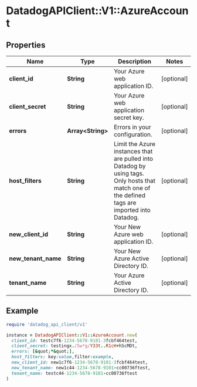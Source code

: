 # DatadogAPIClient::V1::AzureAccount

## Properties

| Name | Type | Description | Notes |
| ---- | ---- | ----------- | ----- |
| **client_id** | **String** | Your Azure web application ID. | [optional] |
| **client_secret** | **String** | Your Azure web application secret key. | [optional] |
| **errors** | **Array&lt;String&gt;** | Errors in your configuration. | [optional] |
| **host_filters** | **String** | Limit the Azure instances that are pulled into Datadog by using tags. Only hosts that match one of the defined tags are imported into Datadog. | [optional] |
| **new_client_id** | **String** | Your New Azure web application ID. | [optional] |
| **new_tenant_name** | **String** | Your New Azure Active Directory ID. | [optional] |
| **tenant_name** | **String** | Your Azure Active Directory ID. | [optional] |

## Example

```ruby
require 'datadog_api_client/v1'

instance = DatadogAPIClient::V1::AzureAccount.new(
  client_id: testc7f6-1234-5678-9101-3fcbf464test,
  client_secret: testingx./Sw*g/Y33t..R1cH+hScMDt,
  errors: [&quot;*&quot;],
  host_filters: key:value,filter:example,
  new_client_id: new1c7f6-1234-5678-9101-3fcbf464test,
  new_tenant_name: new1c44-1234-5678-9101-cc00736ftest,
  tenant_name: testc44-1234-5678-9101-cc00736ftest
)
```

